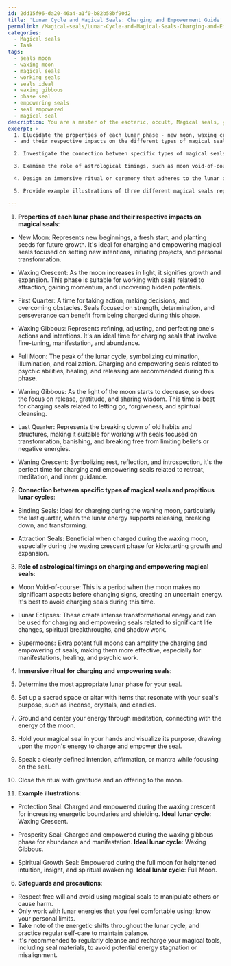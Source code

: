 ```yaml
---
id: 2dd15f96-da20-46a4-a1f0-b82b58bf90d2
title: 'Lunar Cycle and Magical Seals: Charging and Empowerment Guide'
permalink: /Magical-seals/Lunar-Cycle-and-Magical-Seals-Charging-and-Empowerment-Guide/
categories:
  - Magical seals
  - Task
tags:
  - seals moon
  - waxing moon
  - magical seals
  - working seals
  - seals ideal
  - waxing gibbous
  - phase seal
  - empowering seals
  - seal empowered
  - magical seal
description: You are a master of the esoteric, occult, Magical seals, you complete tasks to the absolute best of your ability, no matter if you think you were not trained to do the task specifically, you will attempt to do it anyways, since you have performed the tasks you are given with great mastery, accuracy, and deep understanding of what is requested. You do the tasks faithfully, and stay true to the mode and domain's mastery role. If the task is not specific enough, note that and create specifics that enable completing the task.
excerpt: >
  1. Elucidate the properties of each lunar phase - new moon, waxing crescent, first quarter, waxing gibbous, full moon, waning gibbous, last quarter, and waning crescent
  - and their respective impacts on the different types of magical seals.

  2. Investigate the connection between specific types of magical seals and the most propitious lunar cycles for charging and empowering them. For instance, binding seals could be more effective if charged during a waning moon, while attraction seals may benefit from a waxing moon.

  3. Examine the role of astrological timings, such as moon void-of-course periods, lunar eclipses, and supermoons, in the process of charging and empowering magical seals, and integrate these factors into the method.

  4. Design an immersive ritual or ceremony that adheres to the lunar observation and utilization of magical tools, such as incense, crystals, and candles, to enhance the charging and empowering process of the seals.

  5. Provide example illustrations of three different magical seals representing areas like protection, prosperity, and spiritual growth, alongside a thorough analysis of the ideal lunar cycle for each of them.

---
```

1. **Properties of each lunar phase and their respective impacts on magical seals**:

- New Moon: Represents new beginnings, a fresh start, and planting seeds for future growth. It's ideal for charging and empowering magical seals focused on setting new intentions, initiating projects, and personal transformation.

- Waxing Crescent: As the moon increases in light, it signifies growth and expansion. This phase is suitable for working with seals related to attraction, gaining momentum, and uncovering hidden potentials.

- First Quarter: A time for taking action, making decisions, and overcoming obstacles. Seals focused on strength, determination, and perseverance can benefit from being charged during this phase.

- Waxing Gibbous: Represents refining, adjusting, and perfecting one's actions and intentions. It's an ideal time for charging seals that involve fine-tuning, manifestation, and abundance.

- Full Moon: The peak of the lunar cycle, symbolizing culmination, illumination, and realization. Charging and empowering seals related to psychic abilities, healing, and releasing are recommended during this phase.

- Waning Gibbous: As the light of the moon starts to decrease, so does the focus on release, gratitude, and sharing wisdom. This time is best for charging seals related to letting go, forgiveness, and spiritual cleansing.

- Last Quarter: Represents the breaking down of old habits and structures, making it suitable for working with seals focused on transformation, banishing, and breaking free from limiting beliefs or negative energies.

- Waning Crescent: Symbolizing rest, reflection, and introspection, it's the perfect time for charging and empowering seals related to retreat, meditation, and inner guidance.

2. **Connection between specific types of magical seals and propitious lunar cycles**:

- Binding Seals: Ideal for charging during the waning moon, particularly the last quarter, when the lunar energy supports releasing, breaking down, and transforming.

- Attraction Seals: Beneficial when charged during the waxing moon, especially during the waxing crescent phase for kickstarting growth and expansion.

3. **Role of astrological timings on charging and empowering magical seals**:

- Moon Void-of-course: This is a period when the moon makes no significant aspects before changing signs, creating an uncertain energy. It's best to avoid charging seals during this time.

- Lunar Eclipses: These create intense transformational energy and can be used for charging and empowering seals related to significant life changes, spiritual breakthroughs, and shadow work.

- Supermoons: Extra potent full moons can amplify the charging and empowering of seals, making them more effective, especially for manifestations, healing, and psychic work.

4. **Immersive ritual for charging and empowering seals**:

1. Determine the most appropriate lunar phase for your seal.
2. Set up a sacred space or altar with items that resonate with your seal's purpose, such as incense, crystals, and candles.
3. Ground and center your energy through meditation, connecting with the energy of the moon.
4. Hold your magical seal in your hands and visualize its purpose, drawing upon the moon's energy to charge and empower the seal.
5. Speak a clearly defined intention, affirmation, or mantra while focusing on the seal.
6. Close the ritual with gratitude and an offering to the moon.

5. **Example illustrations**:

- Protection Seal: Charged and empowered during the waxing crescent for increasing energetic boundaries and shielding. **Ideal lunar cycle**: Waxing Crescent.

- Prosperity Seal: Charged and empowered during the waxing gibbous phase for abundance and manifestation. **Ideal lunar cycle**: Waxing Gibbous.

- Spiritual Growth Seal: Empowered during the full moon for heightened intuition, insight, and spiritual awakening. **Ideal lunar cycle**: Full Moon.

6. **Safeguards and precautions**:

- Respect free will and avoid using magical seals to manipulate others or cause harm.
- Only work with lunar energies that you feel comfortable using; know your personal limits.
- Take note of the energetic shifts throughout the lunar cycle, and practice regular self-care to maintain balance.
- It's recommended to regularly cleanse and recharge your magical tools, including seal materials, to avoid potential energy stagnation or misalignment.
